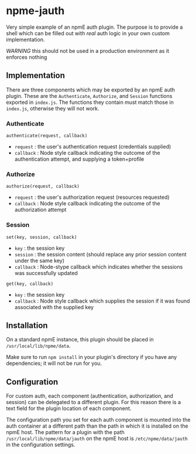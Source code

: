# npme-jauth

Very simple example of an npmE auth plugin. The purpose is to provide a shell which can be filled out with _real_ auth logic in your own custom implementation.

*WARNING* this should not be used in a production environment as it enforces nothing

## Implementation

There are three components which may be exported by an npmE auth plugin. These are the `Authenticate`, `Authorize`, and `Session` functions exported in `index.js`. The functions they contain must match those in `index.js`, otherwise they will not work.

### Authenticate 

`authenticate(request, callback)`
- `request` : the user's authentication request (credentials supplied)
- `callback` : Node style callback indicating the outcome of the authentication attempt, and supplying a token+profile

### Authorize

`authorize(request, callback)`
- `request` : the user's authorization request (resources requested)
- `callback` : Node style callback indicating the outcome of the authorization attempt

### Session

`set(key, session, callback)`
- `key` : the session key
- `session` : the session content (should replace any prior session content under the same key)
- `callback` : Node-stype callback which indicates whether the sessions was successfully updated

`get(key, callback)`
- `key` : the session key
- `callback` : Node style callback which supplies the session if it was found associated with the supplied key

## Installation

On a standard npmE instance, this plugin should be placed in `/usr/local/lib/npme/data`.

Make sure to run `npm install` in your plugin's directory if you have any dependencies; it will not be run for you.

## Configuration

For custom auth, each component (authentication, authorization, and session) can be delegated to a different plugin. For this reason there is a text field for the plugin location of each component.

The configuration path you set for each auth component is mounted into the auth container at a different path than the path in which it is installed on the npmE host. The pattern for a plugin with the path `/usr/local/lib/npme/data/jauth` on the npmE host is `/etc/npme/data/jauth` in the configuration settings.
